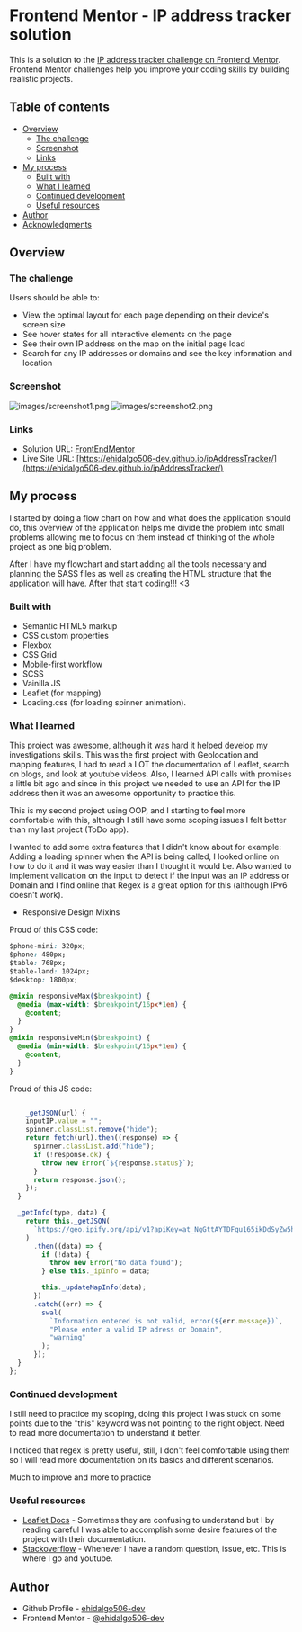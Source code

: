 # Frontend Mentor - IP address tracker solution

This is a solution to the [IP address tracker challenge on Frontend Mentor](https://www.frontendmentor.io/challenges/ip-address-tracker-I8-0yYAH0). Frontend Mentor challenges help you improve your coding skills by building realistic projects.

## Table of contents

- [Overview](#overview)
  - [The challenge](#the-challenge)
  - [Screenshot](#screenshot)
  - [Links](#links)
- [My process](#my-process)
  - [Built with](#built-with)
  - [What I learned](#what-i-learned)
  - [Continued development](#continued-development)
  - [Useful resources](#useful-resources)
- [Author](#author)
- [Acknowledgments](#acknowledgments)

## Overview

### The challenge

Users should be able to:

- View the optimal layout for each page depending on their device's screen size
- See hover states for all interactive elements on the page
- See their own IP address on the map on the initial page load
- Search for any IP addresses or domains and see the key information and location

### Screenshot

![images/screenshot1.png](images/screenshot1.png)
![images/screenshot2.png](images/screenshot2.png)

### Links

- Solution URL: [FrontEndMentor](https://www.frontendmentor.io/challenges/ip-address-tracker-I8-0yYAH0/hub/html5-css-sass-flexbox-vainilla-javascript-leaflet-MpEmqHpAk)
- Live Site URL: [https://ehidalgo506-dev.github.io/ipAddressTracker/](https://ehidalgo506-dev.github.io/ipAddressTracker/)

## My process

I started by doing a flow chart on how and what does the application should do, this overview of the application helps me divide the problem into small problems allowing me to focus on them instead of thinking of the whole project as one big problem.

After I have my flowchart and start adding all the tools necessary and planning the SASS files as well as creating the HTML structure that the application will have. After that start coding!!! <3

### Built with

- Semantic HTML5 markup
- CSS custom properties
- Flexbox
- CSS Grid
- Mobile-first workflow
- SCSS
- Vainilla JS
- Leaflet (for mapping)
- Loading.css (for loading spinner animation).

### What I learned

This project was awesome, although it was hard it helped develop my investigations skills.
This was the first project with Geolocation and mapping features, I had to read a LOT the documentation of Leaflet, search on blogs, and look at youtube videos. Also, I learned API calls with promises a little bit ago and since in this project we needed to use an API for the IP address then it was an awesome opportunity to practice this.

This is my second project using OOP, and I starting to feel more comfortable with this, although I still have some scoping issues I felt better than my last project (ToDo app).

I wanted to add some extra features that I didn't know about for example: Adding a loading spinner when the API is being called, I looked online on how to do it and it was way easier than I thought it would be. Also wanted to implement validation on the input to detect if the input was an IP address or Domain and I find online that Regex is a great option for this (although IPv6 doesn't work).

- Responsive Design Mixins

Proud of this CSS code:

```css
$phone-mini: 320px;
$phone: 480px;
$table: 768px;
$table-land: 1024px;
$desktop: 1800px;

@mixin responsiveMax($breakpoint) {
  @media (max-width: $breakpoint/16px*1em) {
    @content;
  }
}
@mixin responsiveMin($breakpoint) {
  @media (min-width: $breakpoint/16px*1em) {
    @content;
  }
}
```

Proud of this JS code:

```js

    _getJSON(url) {
    inputIP.value = "";
    spinner.classList.remove("hide");
    return fetch(url).then((response) => {
      spinner.classList.add("hide");
      if (!response.ok) {
        throw new Error(`${response.status}`);
      }
      return response.json();
    });
  }

  _getInfo(type, data) {
    return this._getJSON(
      `https://geo.ipify.org/api/v1?apiKey=at_NgGttAYTDFqu165ikDdSyZw5hNeP4&${type}=${data}`
    )
      .then((data) => {
        if (!data) {
          throw new Error("No data found");
        } else this._ipInfo = data;

        this._updateMapInfo(data);
      })
      .catch((err) => {
        swal(
          `Information entered is not valid, error(${err.message})`,
          "Please enter a valid IP adress or Domain",
          "warning"
        );
      });
  }
};
```

### Continued development

I still need to practice my scoping, doing this project I was stuck on some points due to the "this" keyword was not pointing to the right object. Need to read more documentation to understand it better.

I noticed that regex is pretty useful, still, I don't feel comfortable using them so I will read more documentation on its basics and different scenarios.

Much to improve and more to practice

### Useful resources

- [Leaflet Docs](https://leafletjs.com/reference-1.7.1.html) - Sometimes they are confusing to understand but I by reading careful I was able to accomplish some desire features of the project with their documentation.
- [Stackoverflow](https://stackoverflow.com/) - Whenever I have a random question, issue, etc. This is where I go and youtube.

## Author

- Github Profile - [ehidalgo506-dev](https://github.com/ehidalgo506-dev)
- Frontend Mentor - [@ehidalgo506-dev](https://www.frontendmentor.io/profile/ehidalgo506-dev)
